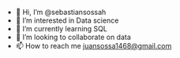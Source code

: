 - 👋 Hi, I’m @sebastiansossah
- 👀 I’m interested in Data science
- 🌱 I’m currently learning SQL
- 💞️ I’m looking to collaborate on data
- 📫 How to reach me juansossa1468@gmail.com

<!---
sebastiansossah/sebastiansossah is a ✨ special ✨ repository because its `README.md` (this file) appears on your GitHub profile.
You can click the Preview link to take a look at your changes.
--->

